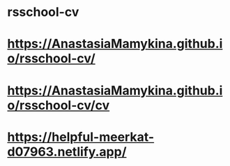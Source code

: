 # rsschool-cv
# https://AnastasiaMamykina.github.io/rsschool-cv/
# https://AnastasiaMamykina.github.io/rsschool-cv/cv
# https://helpful-meerkat-d07963.netlify.app/
